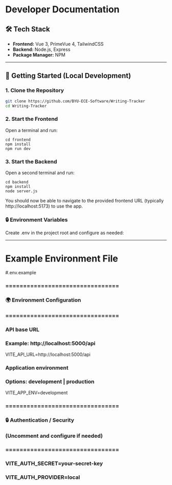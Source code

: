 # Developer Documentation


## 🛠 Tech Stack

- **Frontend:** Vue 3, PrimeVue 4, TailwindCSS  
- **Backend:** Node.js, Express  
- **Package Manager:** NPM

---

## 🚀 Getting Started (Local Development)

### 1. Clone the Repository

```bash
git clone https://github.com/BYU-ECE-Software/Writing-Tracker
cd Writing-Tracker
```
### 2. Start the Frontend

Open a terminal and run:
```
cd frontend
npm install
npm run dev
```

### 3. Start the Backend

Open a second terminal and run:
```
cd backend
npm install
node server.js
```
You should now be able to navigate to the provided frontend URL (typically http://localhost:5173) to use the app.

### 🔒 Environment Variables

Create .env in the project root and configure as needed:

---

# Example Environment File

#.env.example

### ================================
### 🌍 Environment Configuration
### ================================

### API base URL
### Example: http://localhost:5000/api
VITE_API_URL=http://localhost:5000/api

### Application environment
### Options: development | production
VITE_APP_ENV=development

### ================================
### 🔒 Authentication / Security
### (Uncomment and configure if needed)
### ================================

### VITE_AUTH_SECRET=your-secret-key
### VITE_AUTH_PROVIDER=local

